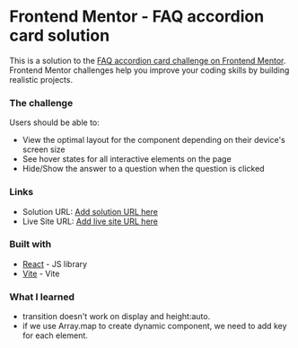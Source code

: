 # Frontend Mentor - FAQ accordion card solution

This is a solution to the [FAQ accordion card challenge on Frontend Mentor](https://www.frontendmentor.io/challenges/faq-accordion-card-XlyjD0Oam). Frontend Mentor challenges help you improve your coding skills by building realistic projects.

### The challenge

Users should be able to:

- View the optimal layout for the component depending on their device's screen size
- See hover states for all interactive elements on the page
- Hide/Show the answer to a question when the question is clicked

### Links

- Solution URL: [Add solution URL here](https://www.frontendmentor.io/solutions/faqaccordioncard-dt51j7qhpP)
- Live Site URL: [Add live site URL here](https://junshen19.github.io/FAQ-accordion-card/)

### Built with

- [React](https://reactjs.org/) - JS library
- [Vite](https://vitejs.dev/) - Vite

### What I learned

- transition doesn't work on display and height:auto.
- if we use Array.map to create dynamic component, we need to add key for each element.
